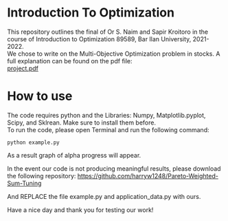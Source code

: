 # Introduction To Optimization
This repository outlines the final of Or S. Naim and Sapir Kroitoro in the course of Introduction to Optimization 89589, Bar Ilan University, 2021-2022.  
We chose to write on the Multi-Objective Optimization problem in stocks. A full explanation can be found on the pdf file:  
[project.pdf](https://github.com/CUCUMBERanOrSNCompany/IntroductionToOptimization/blob/main/%D7%A4%D7%A8%D7%95%D7%99%D7%99%D7%A7%D7%98%20%D7%9E%D7%A1%D7%9B%D7%9D%20%D7%A7%D7%95%D7%A8%D7%A1%20%D7%9E%D7%91%D7%95%D7%90%20%D7%9C%D7%90%D7%95%D7%A4%D7%98%D7%99%D7%9E%D7%99%D7%96%D7%A6%D7%99%D7%94.pdf)

# How to use
The code requires python and the Libraries: Numpy, Matplotlib.pyplot, Scipy, and Sklrean. Make sure to install them before.  
To run the code, please open Terminal and run the following command:  
```
python example.py
```
As a result graph of alpha progress will appear.

In the event our code is not producing meaningful results, please download the following repository:
https://github.com/harryw1248/Pareto-Weighted-Sum-Tuning

And REPLACE the file example.py and application_data.py with ours. 

Have a nice day and thank you for testing our work!
